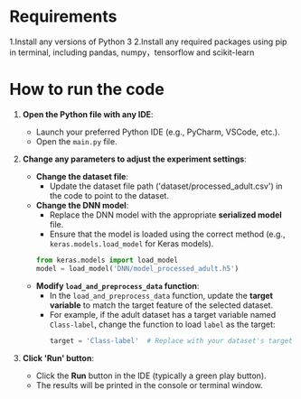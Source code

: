 # Requirements
1.Install any versions of Python 3
2.Install any required packages using pip in terminal, including pandas, numpy，tensorflow and scikit-learn 

# How to run the code
1. **Open the Python file with any IDE**:
   - Launch your preferred Python IDE (e.g., PyCharm, VSCode, etc.).
   - Open the `main.py` file.

2. **Change any parameters to adjust the experiment settings**:
   - **Change the dataset file**:
     - Update the dataset file path ('dataset/processed_adult.csv') in the code to point to the dataset.
   - **Change the DNN model**:
     - Replace the DNN model with the appropriate **serialized model** file.
     - Ensure that the model is loaded using the correct method (e.g., `keras.models.load_model` for Keras models).
     ```python
     from keras.models import load_model
     model = load_model('DNN/model_processed_adult.h5')
     ```
   - **Modify `load_and_preprocess_data` function**:
     - In the `load_and_preprocess_data` function, update the **target variable** to match the target feature of the selected dataset.
     - For example, if the adult dataset has a target variable named `Class-label`, change the function to load `label` as the target:
       ```python
       target = 'Class-label'  # Replace with your dataset's target column name
       ```

3. **Click 'Run' button**:
   - Click the **Run** button in the IDE (typically a green play button).
   - The results will be printed in the console or terminal window.
